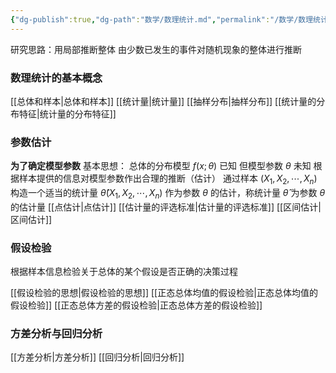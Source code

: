 ```yaml
---
{"dg-publish":true,"dg-path":"数学/数理统计.md","permalink":"/数学/数理统计/","dgPassFrontmatter":true,"noteIcon":"","created":"2024-05-21T15:20:28.313+08:00","updated":"2024-05-31T14:33:24.983+08:00"}
---
```


研究思路：用局部推断整体
由少数已发生的事件对随机现象的整体进行推断
### 数理统计的基本概念
[[总体和样本\|总体和样本]]
[[统计量\|统计量]]
[[抽样分布\|抽样分布]]
[[统计量的分布特征\|统计量的分布特征]]

### 参数估计
**为了确定模型参数**
基本思想：
总体的分布模型 $f(x;\theta)$ 已知
但模型参数 $\theta$ 未知
根据样本提供的信息对模型参数作出合理的推断（估计）
通过样本 $(X_{1},X_{2},\cdots,X_{n})$ 构造一个适当的统计量 $\hat{\theta}(X_{1},X_{2},\cdots,X_{n})$ 
作为参数 $\theta$ 的估计，称统计量 $\hat{\theta}$ 为参数 $\theta$ 的估计量
[[点估计\|点估计]]
[[估计量的评选标准\|估计量的评选标准]]
[[区间估计\|区间估计]]

### 假设检验
根据样本信息检验关于总体的某个假设是否正确的决策过程

[[假设检验的思想\|假设检验的思想]]
[[正态总体均值的假设检验\|正态总体均值的假设检验]]
[[正态总体方差的假设检验\|正态总体方差的假设检验]]

### 方差分析与回归分析
[[方差分析\|方差分析]]
[[回归分析\|回归分析]]
